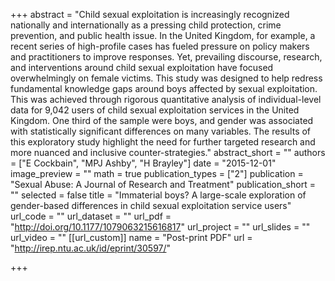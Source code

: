 +++
abstract = "Child sexual exploitation is increasingly recognized nationally and internationally as a pressing child protection, crime prevention, and public health issue. In the United Kingdom, for example, a recent series of high-profile cases has fueled pressure on policy makers and practitioners to improve responses. Yet, prevailing discourse, research, and interventions around child sexual exploitation have focused overwhelmingly on female victims. This study was designed to help redress fundamental knowledge gaps around boys affected by sexual exploitation. This was achieved through rigorous quantitative analysis of individual-level data for 9,042 users of child sexual exploitation services in the United Kingdom. One third of the sample were boys, and gender was associated with statistically significant differences on many variables. The results of this exploratory study highlight the need for further targeted research and more nuanced and inclusive counter-strategies."
abstract_short = ""
authors = ["E Cockbain", "MPJ Ashby", "H Brayley"]
date = "2015-12-01"
image_preview = ""
math = true
publication_types = ["2"]
publication = "Sexual Abuse: A Journal of Research and Treatment"
publication_short = ""
selected = false
title = "Immaterial boys? A large-scale exploration of gender-based differences in child sexual exploitation service users"
url_code = ""
url_dataset = ""
url_pdf = "http://doi.org/10.1177/1079063215616817"
url_project = ""
url_slides = ""
url_video = ""
[[url_custom]]
    name = "Post-print PDF"
    url = "http://irep.ntu.ac.uk/id/eprint/30597/"

+++

